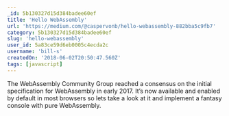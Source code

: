 ```yaml
---
_id: 5b130327d15d384badee60ef
title: 'Hello WebAssembly'
url: 'https://medium.com/@caspervonb/hello-webassembly-882bba5c9fb7'
category: 5b130327d15d384badee60ef
slug: 'hello-webassembly'
user_id: 5a83ce59d6eb0005c4ecda2c
username: 'bill-s'
createdOn: '2018-06-02T20:50:47.560Z'
tags: [javascript]
---
```


The WebAssembly Community Group reached a consensus on the initial specification for WebAssembly in early 2017. It’s now available and enabled by default in most browsers so lets take a look at it and implement a fantasy console with pure WebAssembly.


